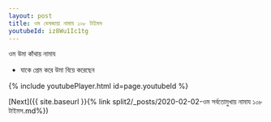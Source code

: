 ```yaml
---
layout: post
title: ওম ভেষজায়া নামায ১০৮ টাইমস
youtubeId: iz8Wu1Ic1tg
---
```

 
 
 ওম উমা কাঁথায় নামায  
 
 -  যাকে প্রেম করে উমা বিয়ে করেছেন 
 
  
 
  
 
 
 
 
 
 


{% include youtubePlayer.html id=page.youtubeId %}
 
[Next]({{ site.baseurl }}{% link  split2/_posts/2020-02-02-ওম সর্বতোমুখায় নামায ১০৮ টাইমস.md%})
 
